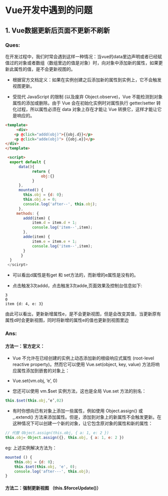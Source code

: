 # Vue开发中遇到的问题

## 1. Vue数据更新后页面不更新不刷新

### Ques:

在开发过程中，我们时常会遇到这样一种情况：当vue的data里边声明或者已经赋值过的对象或者数组（数组里边的值是对象）时，向对象中添加新的属性，如果更新此属性的值，是不会更新视图的。

- 根据官方文档定义：如果在实例创建之后添加新的属性到实例上，它不会触发视图更新。

- 受现代 JavaScript 的限制 (以及废弃 Object.observe)，Vue 不能检测到对象属性的添加或删除。由于 Vue 会在初始化实例时对属性执行 getter/setter 转化过程，所以属性必须在 data 对象上存在才能让 Vue 转换它，这样才能让它是响应的。

```html
<template>
     <div>
    <p @click="addd(obj)">{{obj.d}}</p>
    <p @click="adde(obj)"> {{obj.e}}</p>
</div>
</template>

 <script>
  export default {
      data(){
            return {
                obj:{}
            }
      },
      mounted() {
        this.obj = {d: 0};
        this.obj.e = 0;
        console.log('after--', this.obj);
      },
     methods: {
        addd(item) {
            item.d = item.d + 1;
            console.log('item--',item);
        },
        adde(item) {
            item.e = item.e + 1;
            console.log('item--',item);
        }
       }
  }
 </scirpt> 
```

- 可以看出d属性是有get 和 set方法的，而新增的e属性是没有的。

- 点击触发3次addd，点击触发3次adde,页面效果及控制台信息如下:
```
3
0
item {d: 4, e: 3}
```

 由此可以看出，更新新增属性e，是不会更新视图，但是会改变其值，当更新原有属性d时会更新视图，同时将新增的属性e的值也更新到视图里边

### Ans:

#### 方法一：官方定义：

- Vue 不允许在已经创建的实例上动态添加新的根级响应式属性 (root-level reactive property)。然而它可以使用 Vue.set(object, key, value) 方法将响应属性添加到嵌套的对象上：

- Vue.set(vm.obj, ‘e’, 0)

- 您还可以使用 vm.$set 实例方法，这也是全局 Vue.set 方法的别名：

```js
this.$set(this.obj,‘e’,02)
```

- 有时你想向已有对象上添加一些属性，例如使用 Object.assign() 或 _.extend() 方法来添加属性。但是，添加到对象上的新属性不会触发更新。在这种情况下可以创建一个新的对象，让它包含原对象的属性和新的属性：

```js
// 代替 Object.assign(this.obj, { a: 1, e: 2 })
this.obj= Object.assign({}, this.obj, { a: 1, e: 2 })
```

eg: 上述实例解决方法为：

```js
mounted () {
    this.obj = {d: 0};
    this.$set(this.obj, 'e', 0);
    console.log('after---', this.obj);
}
```

#### 方法二：强制更新视图 （this.$forceUpdate()）

